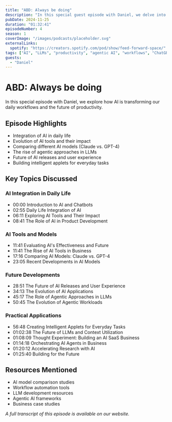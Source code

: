 ```yaml
---
title: "ABD: Always be doing"
description: "In this special guest episode with Daniel, we delve into the evolving landscape of AI, particularly focusing on large language models (LLMs) and their applications in various domains. We discuss the integration of AI into daily workflows, the impact of agentic workloads, and the future of AI technology."
pubDate: 2024-11-25
duration: "01:32:41"
episodeNumber: 4
season: 1
coverImage: "/images/podcasts/placeholder.svg"
externalLinks:
  spotify: "https://creators.spotify.com/pod/show/feed-forward-space/"
tags: ["AI", "LLMs", "productivity", "agentic AI", "workflows", "ChatGPT", "Claude"]
guests:
  - "Daniel"
---
```


# ABD: Always be doing

In this special episode with Daniel, we explore how AI is transforming our daily workflows and the future of productivity.

## Episode Highlights

- Integration of AI in daily life
- Evolution of AI tools and their impact
- Comparing different AI models (Claude vs. GPT-4)
- The rise of agentic approaches in LLMs
- Future of AI releases and user experience
- Building intelligent applets for everyday tasks

## Key Topics Discussed

### AI Integration in Daily Life
- 00:00 Introduction to AI and Chatbots
- 02:55 Daily Life Integration of AI
- 06:11 Exploring AI Tools and Their Impact
- 08:41 The Role of AI in Product Development

### AI Tools and Models
- 11:41 Evaluating AI's Effectiveness and Future
- 11:41 The Rise of AI Tools in Business
- 17:16 Comparing AI Models: Claude vs. GPT-4
- 23:05 Recent Developments in AI Models

### Future Developments
- 28:51 The Future of AI Releases and User Experience
- 34:13 The Evolution of AI Applications
- 45:17 The Role of Agentic Approaches in LLMs
- 50:45 The Evolution of Agentic Workloads

### Practical Applications
- 56:48 Creating Intelligent Applets for Everyday Tasks
- 01:02:38 The Future of LLMs and Context Utilization
- 01:08:09 Thought Experiment: Building an AI SaaS Business
- 01:14:18 Orchestrating AI Agents in Business
- 01:20:12 Accelerating Research with AI
- 01:25:40 Building for the Future

## Resources Mentioned

- AI model comparison studies
- Workflow automation tools
- LLM development resources
- Agentic AI frameworks
- Business case studies

*A full transcript of this episode is available on our website.* 